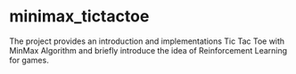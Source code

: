 # minimax_tictactoe
The project provides an introduction and implementations Tic Tac Toe with MinMax Algorithm and briefly introduce the idea of Reinforcement Learning for games.
